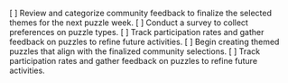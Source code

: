 [ ] Review and categorize community feedback to finalize the selected themes for the next puzzle week.
[ ] Conduct a survey to collect preferences on puzzle types.
[ ] Track participation rates and gather feedback on puzzles to refine future activities.
[ ] Begin creating themed puzzles that align with the finalized community selections.
[ ] Track participation rates and gather feedback on puzzles to refine future activities.